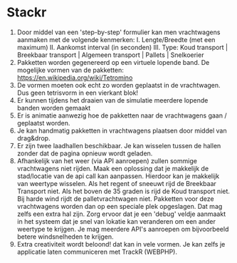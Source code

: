 # Stackr

1. Door middel van een 'step-by-step' formulier kan men vrachtwagens aanmaken met de volgende kenmerken:
  I. Lengte/Breedte (met een maximum)
  II. Aankomst interval (in seconden)
  III. Type: Koud transport | Breekbaar transport | Algemeen transport | Pallets | Snelkoerier
2. Pakketten worden gegenereerd op een virtuele lopende band. De mogelijke vormen van de pakketten: https://en.wikipedia.org/wiki/Tetromino
3. De vormen moeten ook echt zo worden geplaatst in de vrachtwagen. Dus geen tetrisvorm in een vierkant blok!
4. Er kunnen tijdens het draaien van de simulatie meerdere lopende banden worden gemaakt
5. Er is animatie aanwezig hoe de pakketten naar de vrachtwagens gaan / geplaatst worden.
6. Je kan handmatig pakketten in vrachtwagens plaatsen door middel van drag&drop.
7. Er zijn twee laadhallen beschikbaar. Je kan wisselen tussen de hallen zonder dat de pagina opnieuw wordt geladen.
8. Afhankelijk van het weer (via API aanroepen) zullen sommige vrachtwagens niet rijden. Maak een oplossing dat je makkelijk de stad/locatie van de api call kan aanpassen. Hierdoor kan je makkelijk van weertype wisselen. Als het regent of sneeuwt rijd de Breekbaar Transport niet. Als het boven de 35 graden is rijd de Koud transport niet. Bij harde wind rijdt de palletvrachtwagen niet. Pakketten voor deze vrachtwagens worden dan op een speciale plek opgeslagen. Dat mag zelfs een extra hal zijn. Zorg ervoor dat je een 'debug' veldje aanmaakt in het systeem dat je snel van lokatie kan veranderen om een ander weertype te krijgen. Je mag meerdere API's aanroepen om bijvoorbeeld betere windsnelheden te krijgen.
10. Extra creativiteit wordt beloond! dat kan in vele vormen. Je kan zelfs je applicatie laten communiceren met TrackR (WEBPHP).
